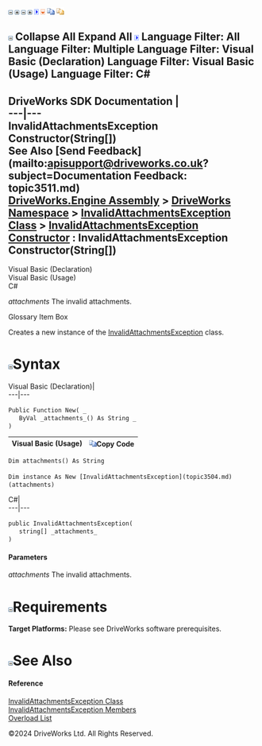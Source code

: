 ![](dotnetimages/collapse.gif) ![](dotnetimages/expand.gif) ![](dotnetimages/collapse.gif) ![](dotnetimages/expand.gif) ![](dotnetimages/drpdown.gif) ![](dotnetimages/drpdown_orange.gif) ![](dotnetimages/copycode.gif) ![](dotnetimages/copycodeHighlight.gif)

![](dotnetimages/collapse.gif) Collapse All Expand All ![](dotnetimages/drpdown.gif) Language Filter: All  Language Filter: Multiple  Language Filter: Visual Basic (Declaration) Language Filter: Visual Basic (Usage) Language Filter: C#  
---  
DriveWorks SDK Documentation  |   
---|---  
InvalidAttachmentsException Constructor(String[])   
See Also [Send Feedback](mailto:apisupport@driveworks.co.uk?subject=Documentation Feedback: topic3511.md)  
[DriveWorks.Engine Assembly](topic2156.md) > [DriveWorks Namespace](topic2159.md) > [InvalidAttachmentsException Class](topic3504.md) > [InvalidAttachmentsException Constructor](topic3510.md) : InvalidAttachmentsException Constructor(String[])  
---  
  
Visual Basic (Declaration)    
Visual Basic (Usage)    
C# 

_attachments_
    The invalid attachments.

Glossary Item Box

Creates a new instance of the [InvalidAttachmentsException](topic3504.md) class. 

# ![](dotnetimages/collapse.gif)Syntax

Visual Basic (Declaration)|   
---|---  
      
    
    Public Function New( _
       ByVal _attachments_() As String _
    )  
  
Visual Basic (Usage)| ![](dotnetimages/copycode.gif)Copy Code  
---|---  
      
    
    Dim attachments() As String
     
    Dim instance As New [InvalidAttachmentsException](topic3504.md)(attachments)  
  
C#|   
---|---  
      
    
    public InvalidAttachmentsException( 
       string[] _attachments_
    )  
  
#### Parameters

 _attachments_
    The invalid attachments.

# ![](dotnetimages/collapse.gif)Requirements

**Target Platforms:** Please see DriveWorks software prerequisites.

# ![](dotnetimages/collapse.gif)See Also

#### Reference

[InvalidAttachmentsException Class](topic3504.md)   
[InvalidAttachmentsException Members](topic3505.md)   
[Overload List](topic3510.md)

©2024 DriveWorks Ltd. All Rights Reserved.
